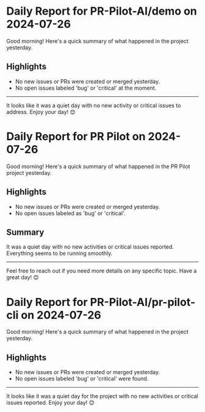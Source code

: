 # Daily Report for PR-Pilot-AI/demo on 2024-07-26

Good morning! Here's a quick summary of what happened in the project yesterday.

## Highlights
- No new issues or PRs were created or merged yesterday.
- No open issues labeled 'bug' or 'critical' at the moment.

---

It looks like it was a quiet day with no new activity or critical issues to address. Enjoy your day! 😊


# Daily Report for PR Pilot on 2024-07-26

Good morning! Here's a quick summary of what happened in the PR Pilot project yesterday.

## Highlights
- No new issues or PRs were created or merged yesterday.
- No open issues labeled as 'bug' or 'critical'.

## Summary
It was a quiet day with no new activities or critical issues reported. Everything seems to be running smoothly.

---

Feel free to reach out if you need more details on any specific topic. Have a great day! 😊


# Daily Report for PR-Pilot-AI/pr-pilot-cli on 2024-07-26

Good morning! Here's a quick summary of what happened in the project yesterday.

## Highlights
- No new issues or PRs were created or merged yesterday.
- No open issues labeled 'bug' or 'critical' were found.

---

It looks like it was a quiet day for the project with no new activities or critical issues reported. Enjoy your day! 😊



